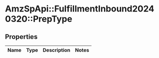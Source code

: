 # AmzSpApi::FulfillmentInbound20240320::PrepType

## Properties
Name | Type | Description | Notes
------------ | ------------- | ------------- | -------------

